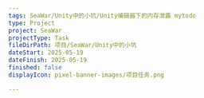```yaml
---
tags: SeaWar/Unity中的小坑/Unity编辑器下的内存泄露 mytodo
type: Project
project: SeaWar
projectType: Task
fileDirPath: 项目/SeaWar/Unity中的小坑
dateStart: 2025-05-19
dateFinish: 2025-05-19
finished: false
displayIcon: pixel-banner-images/项目任务.png

---
```






